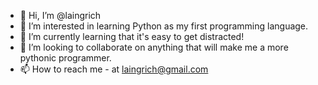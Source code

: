 - 👋 Hi, I’m @laingrich
- 👀 I’m interested in learning Python as my first programming language.
- 🌱 I’m currently learning that it's easy to get distracted!
- 💞️ I’m looking to collaborate on anything that will make me a more pythonic programmer.
- 📫 How to reach me - at laingrich@gmail.com

<!---
laingrich/laingrich is a ✨ special ✨ repository because its `README.md` (this file) appears on your GitHub profile.
You can click the Preview link to take a look at your changes.
--->
